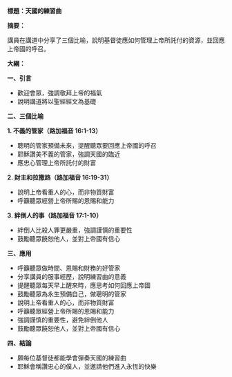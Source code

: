 **標題：天國的練習曲**

**摘要：**

講員在講道中分享了三個比喻，說明基督徒應如何管理上帝所託付的資源，並回應上帝國的呼召。

**大綱：**

**一、引言**
* 歡迎會眾，強調敬拜上帝的福氣
* 說明講道將以聖經經文為基礎

**二、三個比喻**

**1. 不義的管家（路加福音 16:1-13）**
* 聰明的管家預備未來，提醒聽眾要回應上帝國的呼召
* 耶穌讚美不義的管家，強調天國的臨近
* 應忠心管理上帝所託付的財富

**2. 財主和拉撒路（路加福音 16:19-31）**
* 說明上帝看重人的心，而非物質財富
* 呼籲聽眾經營上帝所賜的恩賜和能力

**3. 絆倒人的事（路加福音 17:1-10）**
* 絆倒人比殺人罪更嚴重，強調謹慎的重要性
* 鼓勵聽眾饒恕他人，並對上帝國有信心

**三、應用**

* 呼籲聽眾做時間、恩賜和財務的好管家
* 分享講員的服事經歷，說明練習曲的意義
* 提醒聽眾每天早上醒來時，應思考如何回應上帝國
* 鼓勵聽眾為永生預備自己，做聰明的管家
* 說明上帝看重人的心，而非物質財富
* 呼籲聽眾經營上帝所賜的恩賜和能力
* 強調謹慎的重要性，避免絆倒他人
* 鼓勵聽眾饒恕他人，並對上帝國有信心

**四、結論**

* 願每位基督徒都能學會彈奏天國的練習曲
* 耶穌會稱讚忠心的僕人，並邀請他們進入永恆的快樂